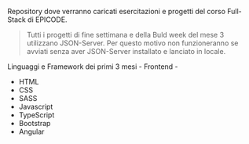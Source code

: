 Repository dove verranno caricati esercitazioni e progetti del corso Full-Stack di EPICODE.

> Tutti i progetti di fine settimana e della Buld week del mese 3 utilizzano JSON-Server. Per questo motivo non funzioneranno se avviati senza aver JSON-Server installato e lanciato in locale.

Linguaggi e Framework dei primi 3 mesi - Frontend -

-   HTML
-   CSS
-   SASS
-   Javascript
-   TypeScript
-   Bootstrap
-   Angular

